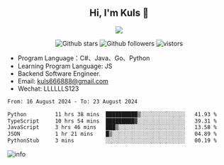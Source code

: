 <h2 align="center"> Hi, I'm Kuls 👋 </h2>
<p align="center">
    <p align="center">
        <img src=" https://avatars.githubusercontent.com/u/42165104?s=460&u=5c7fbf0bce7d4b38a15a44676e6f64b529e47598&v=4"/>
    </p>
    <p align="center">
      <img src="https://img.shields.io/github/stars/hellokuls?style=social" alt="Github stars" />
      <img src="https://img.shields.io/github/followers/hellokuls?style=social" alt="Github followers" />
      <img src="https://visitor-badge.glitch.me/badge?page_id=hellokuls.readme" alt="vistors" />
    </p>
</p>

- Program Language：C#、Java、Go、Python
- Learning Program Language: JS
- Backend Software Engineer.
- Email: kuls666888@gmail.com
- Wechat: LLLLLLS123

<!--START_SECTION:waka-->

```txt
From: 16 August 2024 - To: 23 August 2024

Python         11 hrs 38 mins  ██████████▒░░░░░░░░░░░░░░   41.93 %
TypeScript     10 hrs 54 mins  █████████▓░░░░░░░░░░░░░░░   39.31 %
JavaScript     3 hrs 46 mins   ███▒░░░░░░░░░░░░░░░░░░░░░   13.58 %
JSON           1 hr 21 mins    █▒░░░░░░░░░░░░░░░░░░░░░░░   04.89 %
PythonStub     3 mins          ░░░░░░░░░░░░░░░░░░░░░░░░░   00.19 %
```

<!--END_SECTION:waka-->

![info](https://github-readme-stats.vercel.app/api?username=hellokuls&show_icons=true&count_private=true&hide=prs&theme=default_repocard)


